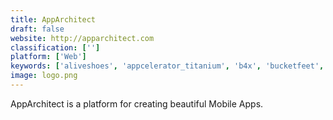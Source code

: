 ```yaml
---
title: AppArchitect
draft: false 
website: http://apparchitect.com
classification: ['']
platform: ['Web']
keywords: ['aliveshoes', 'appcelerator_titanium', 'b4x', 'bucketfeet', 'goat_codes', 'gumshoe', 'kixify', 'korduene', 'limnor_studio', 'luna_studio', 'microsoft_visual_programming_language', 'miix_footwear', 'mobbase', 'mobilesmith', 'react_studio', 'shoekicker', 'skeeble', 'slang', 'stockx', 'convertigo', 'unipaas_jet']
image: logo.png
---
```

AppArchitect is a platform for creating beautiful Mobile Apps.